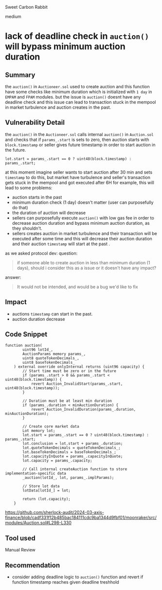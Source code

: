 Sweet Carbon Rabbit

medium

# lack of deadline check in `auction()` will bypass minimum auction duration

## Summary
the `auction()` in `Auctioneer.sol` used to create auction and this function have some checks like minimum duration which is initialized with `1 day` in `EMPAM` and `FPAM` modules. but the issue is `auction()` doesnt have any deadline check and this issue can lead to transaction stuck in the mempool in market turbulence and auction creates in the past.

## Vulnerability Detail
the `auction()` in the `Auctioneer.sol` calls internal `auction()` in `Auction.sol` and checks that if `params_.start` is sets to zero, then auction starts with `block.timestamp` or seller gives future timestamp in order to start auction in the future. 
```solidity
lot.start = params_.start == 0 ? uint48(block.timestamp) : params_.start;
```
at this moment imagine seller wants to start auction after 30 min and sets `timestamp` to do this, but market have turbulence and seller's transaction gets stuck in the mempool and got executed after 6H for example, this will lead to some problems:
- auction starts in the past
- minimum duration check (1 day) doesn't matter (user can purposefully do that)
- the duration of auction will decrease
- sellers can purposefully execute `auction()` with low gas fee in order to decrease auction duration and bypass minimum auction duration, as they shouldn't.
- sellers creates auction in market turbulence and their transaction will be executed after some time and this will decrease their auction duration and their auction `timestamp` will start at the past .

as we asked protocol dev:
question:
> if someone able to create auction in less than minimum duration (1 days), should i consider this as a issue or it doesn't have any impact? 

answer:
> It would not be intended, and would be a bug we'd like to fix

## Impact
- auctions `timestamp` can start in the past.
- auction duration decrease

## Code Snippet
```solidity
function auction(
        uint96 lotId_,
        AuctionParams memory params_,
        uint8 quoteTokenDecimals_,
        uint8 baseTokenDecimals_
    ) external override onlyInternal returns (uint96 capacity) {
        // Start time must be zero or in the future
        if (params_.start > 0 && params_.start < uint48(block.timestamp)) {
            revert Auction_InvalidStart(params_.start, uint48(block.timestamp));
        }

        // Duration must be at least min duration
        if (params_.duration < minAuctionDuration) {
            revert Auction_InvalidDuration(params_.duration, minAuctionDuration);
        }

        // Create core market data
        Lot memory lot;
        lot.start = params_.start == 0 ? uint48(block.timestamp) : params_.start;
        lot.conclusion = lot.start + params_.duration;
        lot.quoteTokenDecimals = quoteTokenDecimals_;
        lot.baseTokenDecimals = baseTokenDecimals_;
        lot.capacityInQuote = params_.capacityInQuote;
        lot.capacity = params_.capacity;

        // Call internal createAuction function to store implementation-specific data
        _auction(lotId_, lot, params_.implParams);

        // Store lot data
        lotData[lotId_] = lot;

        return (lot.capacity);
    }
```
https://github.com/sherlock-audit/2024-03-axis-finance/blob/cadf331f12b485bac184111cdc9ba1344d9fbf01/moonraker/src/modules/Auction.sol#L298-L330
## Tool used

Manual Review

## Recommendation
- consider adding deadline logic  to `auction()` function and revert if function timestamp reaches given deadline treshhold 
